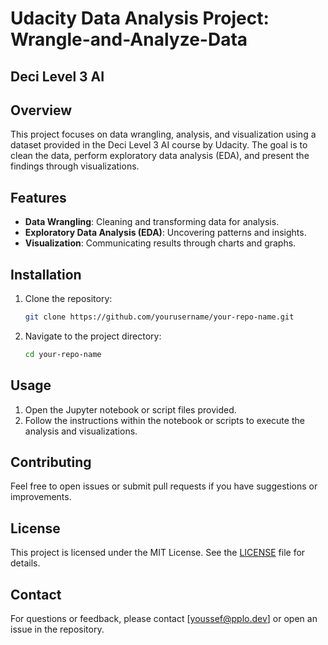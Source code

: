 # Udacity Data Analysis Project: Wrangle-and-Analyze-Data
##  Deci Level 3 AI

## Overview
This project focuses on data wrangling, analysis, and visualization using a dataset provided in the Deci Level 3 AI course by Udacity. The goal is to clean the data, perform exploratory data analysis (EDA), and present the findings through visualizations.

## Features
- **Data Wrangling**: Cleaning and transforming data for analysis.
- **Exploratory Data Analysis (EDA)**: Uncovering patterns and insights.
- **Visualization**: Communicating results through charts and graphs.

## Installation
1. Clone the repository:
   ```bash
   git clone https://github.com/yourusername/your-repo-name.git
   ```
2. Navigate to the project directory:
   ```bash
   cd your-repo-name
   ```


## Usage
1. Open the Jupyter notebook or script files provided.
2. Follow the instructions within the notebook or scripts to execute the analysis and visualizations.

## Contributing
Feel free to open issues or submit pull requests if you have suggestions or improvements.

## License
This project is licensed under the MIT License. See the [LICENSE](LICENSE) file for details.

## Contact
For questions or feedback, please contact [youssef@pplo.dev] or open an issue in the repository.

